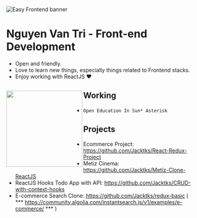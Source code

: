 ![Easy Frontend banner](https://cdn.acodez.in/wp-content/uploads/2018/05/Banner-image-4.png)

# Nguyen Van Tri - Front-end Development

- Open and friendly.
- Love to learn new things, especially things related to Frontend stacks.
- Enjoy working with ReactJS ❤

## Working <a href="https://github.com/paulnguyen-mn"><img align="left" width="auto" height="200" src="https://res.cloudinary.com/kimwy/image/upload/v1598840300/easyfrontend/programming_hgngx9.png"></a>

- `Open Education In Sun* Asterisk`

## Projects

- Ecommerce Project: https://github.com/Jacktks/React-Redux-Project
- Metiz Cinema: https://github.com/Jacktks/Metiz-Clone-ReactJS
- ReactJS Hooks Todo App with API: https://github.com/Jacktks/CRUD-with-context-hooks
- E-commerce Search Clone: https://github.com/Jacktks/redux-basic ( *** https://community.algolia.com/instantsearch.js/v1/examples/e-commerce/ *** )

